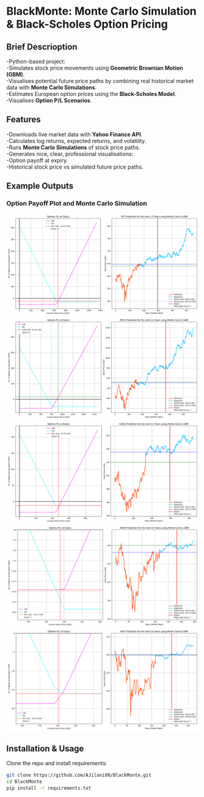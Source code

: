 # BlackMonte: Monte Carlo Simulation & Black-Scholes Option Pricing

## Brief Descrioption

-Python-based project:   
-Simulates stock price movements using **Geometric Brownian Motion (GBM)**.   
-Visualises potential future price paths by combining real historical market data with **Monte Carlo Simulations**.   
-Estimates European option prices using the **Black-Scholes Model**.   
-Visualises **Option P/L Scenarios**.  



## Features

-Downloads live market data with **Yahoo Finance API**.  
-Calculates log returns, expected returns, and volatility.  
-Runs **Monte Carlo Simulations** of stock price paths.  
-Generates nice, clear, professional visualisations:  
  -Option payoff at expiry.  
  -Historical stock price vs simulated future price paths.  



## Example Outputs

### Option Payoff Plot and Monte Carlo Simulation

![EXAMPLE 1](images/Output.png)
![EXAMPLE 2](images/Output_20250907_235132.png)
![EXAMPLE 3](images/Output_20250907_235336.png)
![EXAMPLE 4](images/Output_20250907_235430.png)
![EXAMPLE 5](images/Output_20250907_235538.png)




## Installation & Usage  

Clone the repo and install requirements:  

```bash
git clone https://github.com/AJilani08/BlackMonte.git
cd BlackMonte
pip install -r requirements.txt



